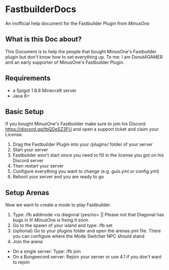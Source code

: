 # FastbuilderDocs
An inofficial help document for the Fastbuilder Plugin from _MinusOne_

## What is this Doc about?
This Document is to help the people that bought MinusOne's Fastbuilder plugin but don't know how to set everything up. To me: I am Donut4GAMER and an early supporter of MinusOne's Fastbuilder Plugin.

## Requirements
- a Spigot 1.8.8 Minecraft server
- Java 8+

## Basic Setup
If you bought MinusOne's Fastbuilder make sure to join his Discord: https://discord.gg/tbQDeSZ3FU and open a support ticket and claim your License.

1. Drag the Fastbuilder Plugin into your /plugins/ folder of your server
2. Start your server
3. Fastbuilder won't start since you need to fill in the license you got on his Discord server
4. Then restart your server
5. Configure everything you want to change (e.g. guis.yml or config.yml)
6. Reboot your server and you are ready to go

## Setup Arenas
Now we want to create a mode to play Fastbuilder.

1. Type: /fb addmode <modename> <is diagonal (yes/no> || Please not that Diagonal has bugs in it! MinusOne is fixing it soon
2. Go to the spawn of your island and type: /fb set <modename> <islandnumber>
3. (optional) Go to your plugins folder and open the arenas.yml file. There you can configure where the Mode Switcher NPC should stand
4. Join the arena
- On a single server: Type: /fb join <modename>
- On a Bungeecord server: Rejoin your server or use 4.1 if you don't want to rejoin

